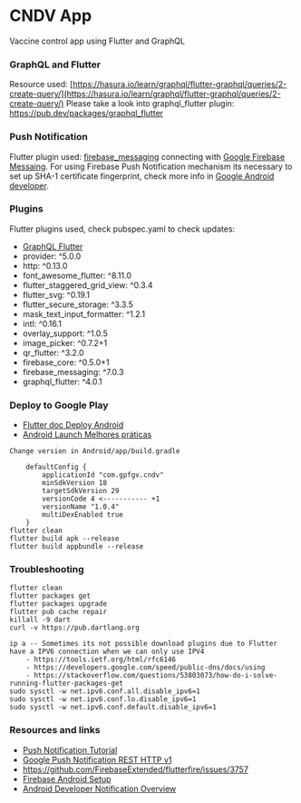 # CNDV App
Vaccine control app using Flutter and GraphQL 

### GraphQL and Flutter
Resource used: [https://hasura.io/learn/graphql/flutter-graphql/queries/2-create-query/](https://hasura.io/learn/graphql/flutter-graphql/queries/2-create-query/)
Please take a look into graphql_flutter plugin: https://pub.dev/packages/graphql_flutter

### Push Notification
Flutter plugin used: [firebase_messaging](https://pub.dev/packages/firebase_messaging) connecting with [Google Firebase Messaing](https://firebase.google.com/docs/cloud-messaging).
For using Firebase Push Notification mechanism its necessary to set up SHA-1 certificate fingerprint, check more info in [Google Android developer](https://developers.google.com/android/guides/client-auth).

### Plugins
Flutter plugins used, check pubspec.yaml to check updates:

- [GraphQL Flutter](https://pub.dev/packages/graphql_flutter)
- provider: ^5.0.0
- http: ^0.13.0
- font_awesome_flutter: ^8.11.0
- flutter_staggered_grid_view: ^0.3.4
- flutter_svg: ^0.19.1
- flutter_secure_storage: ^3.3.5
- mask_text_input_formatter: ^1.2.1
- intl: ^0.16.1
- overlay_support: ^1.0.5
- image_picker: ^0.7.2+1
- qr_flutter: ^3.2.0
- firebase_core: ^0.5.0+1
- firebase_messaging: ^7.0.3
- graphql_flutter: ^4.0.1

### Deploy to Google Play
- [Flutter doc Deploy Android](https://flutter.dev/docs/deployment/android)
- [Android Launch Melhores práticas](https://developer.android.com/distribute/best-practices/launch)
```
Change version in Android/app/build.gradle

    defaultConfig {
        applicationId "com.gpfgv.cndv"
        minSdkVersion 18
        targetSdkVersion 29
        versionCode 4 <----------- +1
        versionName "1.0.4"
        multiDexEnabled true
    }
flutter clean
flutter build apk --release
flutter build appbundle --release
```

### Troubleshooting
```
flutter clean
flutter packages get
flutter packages upgrade
flutter pub cache repair
killall -9 dart
curl -v https://pub.dartlang.org

ip a -- Sometimes its not possible download plugins due to Flutter have a IPV6 connection when we can only use IPV4
    - https://tools.ietf.org/html/rfc6146
    - https://developers.google.com/speed/public-dns/docs/using
    - https://stackoverflow.com/questions/53803073/how-do-i-solve-running-flutter-packages-get
sudo sysctl -w net.ipv6.conf.all.disable_ipv6=1
sudo sysctl -w net.ipv6.conf.lo.disable_ipv6=1
sudo sysctl -w net.ipv6.conf.default.disable_ipv6=1
```

### Resources and links

- [Push Notification Tutorial](https://blog.logrocket.com/flutter-push-notifications-with-firebase-cloud-messaging/)
- [Google Push Notification REST HTTP v1](https://firebase.google.com/docs/cloud-messaging/migrate-v1#go)
- https://github.com/FirebaseExtended/flutterfire/issues/3757
- [Firebase Android Setup](https://firebase.google.com/docs/android/setup)
- [Android Developer Notification Overview](https://developer.android.com/guide/topics/ui/notifiers/notifications?hl=pt#ManageChannels)
